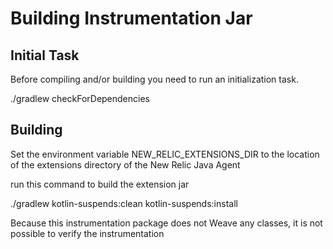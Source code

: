 # Building Instrumentation Jar  

## Initial Task   

Before compiling and/or building you need to run an initialization task.

./gradlew checkForDependencies    

 ## Building

 Set the environment variable NEW_RELIC_EXTENSIONS_DIR to the location of the extensions directory of the New Relic Java Agent   

 run this command to build the extension jar

 ./gradlew kotlin-suspends:clean kotlin-suspends:install    

 Because this instrumentation package does not Weave any classes, it is not possible to verify the instrumentation
